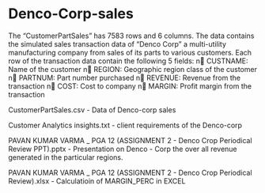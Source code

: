 # Denco-Corp-sales
The “CustomerPartSales” has 7583 rows and 6 columns. The data contains the simulated sales transaction data of “Denco Corp” a multi-utility manufacturing company from sales of its parts to various customers. Each row of the transaction data contain the following 5 fields: n CUSTNAME: Name of the customer n REGION: Geographic region class of the customer n PARTNUM: Part number purchased n REVENUE: Revenue from the transaction n COST: Cost to company n MARGIN: Profit margin from the transaction

CustomerPartSales.csv - Data of Denco-corp sales

Customer Analytics insights.txt - client requirements of the Denco-corp

PAVAN KUMAR VARMA _ PGA 12 (ASSIGNMENT 2 - Denco Crop Periodical Review PPT).pptx - Presentation on Denco - Corp the over all revenue generated in the particular regions.

PAVAN KUMAR VARMA _ PGA 12 (ASSIGNMENT 2 - Denco Crop Periodical Review).xlsx - Calculatioin of MARGIN_PERC in EXCEL
